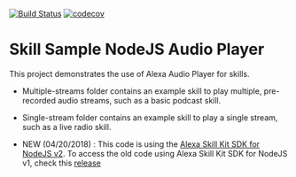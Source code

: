 [![Build Status](https://travis-ci.org/ig-perez/skill-sample-nodejs-audio-player.svg?branch=ContinuousIntegration)](https://travis-ci.org/ig-perez/skill-sample-nodejs-audio-player)
[![codecov](https://codecov.io/gh/ig-perez/skill-sample-nodejs-audio-player/branch/ContinuousIntegration/graph/badge.svg)](https://codecov.io/gh/ig-perez/skill-sample-nodejs-audio-player)

# Skill Sample NodeJS Audio Player

This project demonstrates the use of Alexa Audio Player for skills.

- Multiple-streams folder contains an example skill to play multiple, pre-recorded audio streams, such as a basic podcast skill.

- Single-stream folder contains an example skill to play a single stream, such as a live radio skill.

- NEW (04/20/2018) : This code is using the [Alexa Skill Kit SDK for NodeJS v2](https://github.com/alexa/alexa-skills-kit-sdk-for-nodejs).  To access the old code using Alexa Skill Kit SDK for NodeJS v1, check this [release](https://github.com/alexa/skill-sample-nodejs-audio-player/releases)
